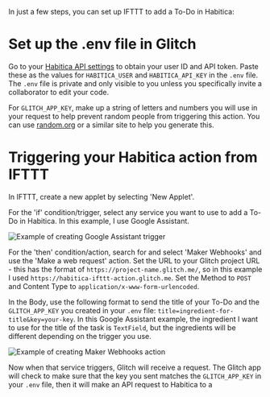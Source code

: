 In just a few steps, you can set up IFTTT to add a To-Do in Habitica:

# Set up the .env file in Glitch

Go to your [Habitica API settings](https://habitica.com/#/options/settings/api) to obtain your user ID and API token. Paste these as the values for `HABITICA_USER` and `HABITICA_API_KEY` in the `.env` file. The `.env` file is private and only visible to you unless you specifically invite a collaborator to edit your code.

For `GLITCH_APP_KEY`, make up a string of letters and numbers you will use in your request to help prevent random people from triggering this action. You can use [random.org](https://www.random.org/passwords/?num=5&len=16&format=html&rnd=new) or a similar site to help you generate this.

# Triggering your Habitica action from IFTTT

In IFTTT, create a new applet by selecting 'New Applet'.

For the 'if' condition/trigger, select any service you want to use to add a To-Do in Habitica. In this example, I use Google Assistant.

![Example of creating Google Assistant trigger](https://cdn.glitch.com/98d7e0eb-a328-4feb-9f6b-48eb446dc509%2Fadd-via-google.PNG?1494338568356)

For the 'then' condition/action, search for and select 'Maker Webhooks' and use the 'Make a web request' action. Set the URL to your Glitch project URL - this has the format of `https://project-name.glitch.me/`, so in this example I used `https://habitica-ifttt-action.glitch.me`. Set the Method to `POST` and Content Type to `application/x-www-form-urlencoded`. 

In the Body, use the following format to send the title of your To-Do and the `GLITCH_APP_KEY` you created in your `.env` file: `title=ingredient-for-title&key=your-key`. In this Google Assistant example, the ingredient I want to use for the title of the task is `TextField`, but the ingredients will be different depending on the trigger you use.

![Example of creating Maker Webhooks action](https://cdn.glitch.com/98d7e0eb-a328-4feb-9f6b-48eb446dc509%2Fpost-to-glitch.PNG?1494338572116)


Now when that service triggers, Glitch will receive a request. The Glitch app will check to make sure that the key you sent matches the `GLITCH_APP_KEY` in your `.env` file, then it will make an API request to Habitica to a